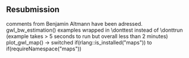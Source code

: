 ## Resubmission

comments from Benjamin Altmann have been adressed.
gwl_bw_estimation() examples wrapped in \donttest instead of \donttrun (example takes > 5 seconds to run but overall less than 2 minutes)
plot_gwl_map() -> switched if(rlang::is_installed("maps")) to if(requireNamespace("maps"))
